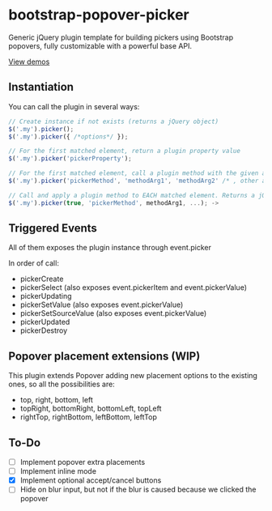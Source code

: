 bootstrap-popover-picker
========================

Generic jQuery plugin template for building pickers using Bootstrap popovers,
fully customizable with a powerful base API.

[View demos](http://mjolnic.github.io/bootstrap-popover-picker/)

## Instantiation

You can call the plugin in several ways:

```javascript
// Create instance if not exists (returns a jQuery object)
$('.my').picker();
$('.my').picker({ /*options*/ });

// For the first matched element, return a plugin property value
$('.my').picker('pickerProperty');

// For the first matched element, call a plugin method with the given args and return the value
$('.my').picker('pickerMethod', 'methodArg1', 'methodArg2' /* , other args */);

// Call and apply a plugin method to EACH matched element. Returns a jQuery object.
$('.my').picker(true, 'pickerMethod', methodArg1, ...); ->
```

## Triggered Events

All of them exposes the plugin instance through event.picker

In order of call:

* pickerCreate
* pickerSelect (also exposes event.pickerItem and event.pickerValue)
* pickerUpdating
* pickerSetValue (also exposes event.pickerValue)
* pickerSetSourceValue (also exposes event.pickerValue)
* pickerUpdated
* pickerDestroy

## Popover placement extensions (WIP)

This plugin extends Popover adding new placement options to the existing ones,
so all the possibilities are:

* top, right, bottom, left
* topRight, bottomRight, bottomLeft, topLeft
* rightTop, rightBottom, leftBottom, leftTop

## To-Do
- [ ] Implement popover extra placements
- [ ] Implement inline mode
- [x] Implement optional accept/cancel buttons
- [ ] Hide on blur input, but not if the blur is caused because we clicked the popover
